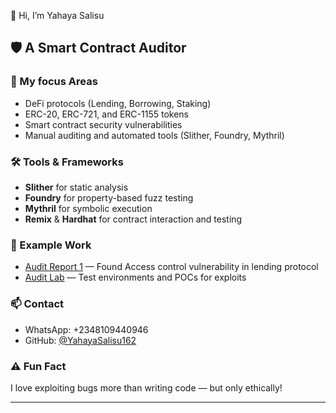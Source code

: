 👋 Hi, I’m Yahaya Salisu

## 🛡️ A Smart Contract Auditor

### 🧠 My focus Areas
- DeFi protocols (Lending, Borrowing, Staking)
- ERC-20, ERC-721, and ERC-1155 tokens
- Smart contract security vulnerabilities
- Manual auditing and automated tools (Slither, Foundry, Mythril)

### 🛠️ Tools & Frameworks
- **Slither** for static analysis  
- **Foundry** for property-based fuzz testing  
- **Mythril** for symbolic execution  
- **Remix** & **Hardhat** for contract interaction and testing  

### 📂 Example Work
- [Audit Report 1](#) — Found Access control vulnerability in lending protocol  
- [Audit Lab](#) — Test environments and POCs for exploits

### 📫 Contact
- WhatsApp: +2348109440946  
- GitHub: [@YahayaSalisu162](https://github.com/YahayaSalisu162)

### ⚠️ Fun Fact
I love exploiting bugs more than writing code — but only ethically!

---